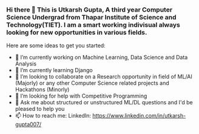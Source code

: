### Hi there 👋 This is Utkarsh Gupta, A third year Computer Science Undergrad from Thapar Institute of Science and Technology(TIET). I am a smart working indivisual always looking for new opportunities in various fields.

Here are some ideas to get you started:

- 🔭 I’m currently working on Machine Learning, Data Science and Data Analysis
- 🌱 I’m currently learning Django
- 👯 I’m looking to collaborate on a Research opportunity in field of ML/AI (Majorly) or any other Computer Science related projects and Hackathons (Minorly)
- 🤔 I’m looking for help with Competitive Programming
- 💬 Ask me about structured or unstructured ML/DL questions and I'd be pleased to help you
- 📫 How to reach me: LinkedIn: https://www.linkedin.com/in/utkarsh-gupta007/

